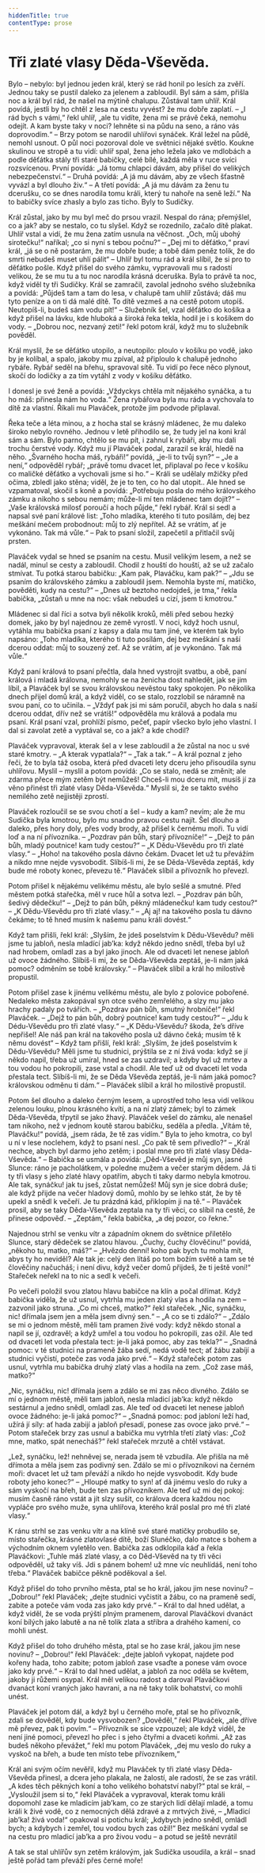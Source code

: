 ```yaml
---
hiddenTitle: true
contentType: prose
---
```


# Tři zlaté vlasy Děda-Vševěda.

Bylo – nebylo: byl jednou jeden král, který se rád honil po lesích za zvěří. Jednou taky se pustil daleko za jelenem a zabloudil. Byl sám a sám, přišla noc a král byl rád, že našel na mýtině chalupu. Zůstával tam uhlíř. Král povídá, jestli by ho chtěl z lesa na cestu vyvést? že mu dobře zaplatí. – „I rád bych s vámi,“ řekl uhlíř, „ale tu vidíte, žena mi se právě čeká, nemohu odejít. A kam byste taky v noci? lehněte si na půdu na seno, a ráno vás doprovodím.“ – Brzy potom se narodil uhlířovi synáček. Král ležel na půdě, nemohl usnout. O půl noci pozoroval dole ve světnici nějaké světlo. Koukne skulinou ve stropě a tu vidí: uhlíř spal, žena jeho ležela jako ve mdlobách a podle děťátka stály tři staré babičky, celé bílé, každá měla v ruce svíci rozsvícenou. První povídá: „Já tomu chlapci dávám, aby přišel do velikých nebezpečenství.“ – Druhá povídá: „A já mu dávám, aby ze všech šťastně vyvázl a byl dlouho živ.“ – A třetí povídá: „A já mu dávám za ženu tu dcerušku, co se dnes narodila tomu králi, který tu nahoře na seně leží.“ Na to babičky svíce zhasly a bylo zas ticho. Byly to Sudičky.

Král zůstal, jako by mu byl meč do prsou vrazil. Nespal do rána; přemýšlel, co a jak? aby se nestalo, co tu slyšel. Když se rozednilo, začalo dítě plakat. Uhlíř vstal a vidí, že mu žena zatím usnula na věčnost. „Och, můj ubohý sirotečku!“ naříkal; „co si nyní s tebou počnu?“ – „Dej mi to děťátko,“ praví král, „já se o ně postarám, že mu dobře bude; a tobě dám peněz tolik, že do smrti nebudeš muset uhlí pálit“ – Uhlíř byl tomu rád a král slíbil, že si pro to děťátko pošle. Když přišel do svého zámku, vypravovali mu s radostí velikou, že se mu tu a tu noc narodila krásná dceruška. Byla to právě ta noc, když viděl ty tři Sudičky. Král se zamračil, zavolal jednoho svého služebníka a povídá: „Půjdeš tam a tam do lesa, v chalupě tam uhlíř zůstává; dáš mu tyto peníze a on ti dá malé dítě. To dítě vezmeš a na cestě potom utopíš. Neutopíš-li, budeš sám vodu pít!“ – Služebník šel, vzal děťátko do košíka a když přišel na lávku, kde hluboká a široká řeka tekla, hodil je i s košíkem do vody. – „Dobrou noc, nezvaný zeti!“ řekl potom král, když mu to služebník pověděl.

Král myslil, že se děťátko utopilo, a neutopilo: ploulo v košíku po vodě, jako by je kolíbal, a spalo, jakoby mu zpíval, až připloulo k chalupě jednoho rybáře. Rybář seděl na břehu, spravoval sítě. Tu vidí po řece něco plynout, skočí do lodičky a za tím vytáhl z vody v košíku děťátko.

I donesl je své ženě a povídá: „Vždyckys chtěla mít nějakého synáčka, a tu ho máš: přinesla nám ho voda.“ Žena rybářova byla mu ráda a vychovala to dítě za vlastní. Říkali mu Plaváček, protože jim podvode připlaval.

Řeka teče a léta minou, a z hocha stal se krásný mládenec, že mu daleko široko nebylo rovného. Jednou v letě přihodilo se, že tudy jel na koni král sám a sám. Bylo parno, chtělo se mu pít, i zahnul k rybáři, aby mu dali trochu čerstvé vody. Když mu jí Plaváček podal, zarazil se král, hledě na něho. „Švarného hocha máš, rybáři!“ povídá, „je-li to tvůj syn?“ – „Je a není,“ odpověděl rybář; „právě tomu dvacet let, připlaval po řece v košíku co maličké děťátko a vychovali jsme si ho.“ – Králi se udělaly mžičky před očima, zbledl jako stěna; viděl, že je to ten, co ho dal utopit.. Ale hned se vzpamatoval, skočil s koně a povídá: „Potřebuju posla do mého královského zámku a nikoho s sebou nemám; může-li mí ten mládenec tam dojít?“ – „Vaše královská milosť poroučí a hoch půjde,“ řekl rybář. Král si sedl a napsal své paní králové list: „Toho mladíka, kterého ti tuto posílám, dej bez meškání mečem probodnout: můj to zlý nepřítel. Až se vrátím, ať je vykonáno. Tak má vůle.“ – Pak to psaní složil, zapečetil a přitlačil svůj prsten.

Plaváček vydal se hned se psaním na cestu. Musil velikým lesem, a než se nadál, minul se cesty a zabloudil. Chodil z houští do houští, až se už začalo stmívat. Tu potká starou babičku: „Kam pak, Plaváčku, kam pak?“ – „Jdu se psaním do královského zámku a zabloudil jsem. Nemohla byste mí, matičko, pověděti, kudy na cestu?“ – „Dnes už beztoho nedojdeš, je tma,“ řekla babička, „zůstaň u mne na noc: však nebudeš u cizí, jsem ti kmotrou.“

Mládenec si dal říci a sotva byli několik kroků, měli před sebou hezký domek, jako by byl najednou ze země vyrostl. V noci, když hoch usnul, vytáhla mu babička psaní z kapsy a dala mu tam jiné, ve kterém tak bylo napsáno: „Toho mladíka, kterého ti tuto posílám, dej bez meškání s naší dcerou oddat: můj to souzený zeť. Až se vrátím, ať je vykonáno. Tak má vůle.“

Když paní králová to psaní přečtla, dala hned vystrojit svatbu, a obě, paní králová i mladá královna, nemohly se na ženicha dost nahledět, jak se jim líbil, a Plaváček byl se svou královskou nevěstou taky spokojen. Po několika dnech přijel domů král, a když viděl, co se stalo, rozzlobil se náramně na svou paní, co to učinila. – „Vždyť pak jsi mi sám poručil, abych ho dala s naší dcerou oddat, dřív než se vrátíš!“ odpověděla mu králová a podala mu psaní. Král psaní vzal, prohlíží písmo, pečeť, papír všecko bylo jeho vlastní. I dal si zavolat zetě a vyptával se, co a jak? a kde chodil?

Plaváček vypravoval, kterak šel a v lese zabloudil a že zůstal na noc u své staré kmotry. – „A kterak vypatlala?“ – „Tak a tak.“ – A král poznal z jeho řeči, že to byla táž osoba, která před dvaceti lety dceru jeho přisoudila synu uhlířovu. Myslil – myslil a potom povídá: „Co se stalo, nedá se změnit; ale zdarma přece mým zetěm být nemůžeš! Chceš-li mou dceru mít, musíš jí za věno přinést tři zlaté vlasy Děda-Vševěda.“ Myslil si, že se takto svého nemilého zetě nejjistěji zprostí.

Plaváček rozloučil se se svou chotí a šel – kudy a kam? nevím; ale že mu Sudička byla kmotrou, bylo mu snadno pravou cestu najít. Šel dlouho a daleko, přes hory doly, přes vody brody, až přišel k černému moři. Tu vidí loď a na ní přívozníka. – „Pozdrav pán bůh, starý přívozníče!“ – „Dejž to pán bůh, mladý poutnice! kam tudy cestou?“ – „K Dědu-Vševědu pro tři zlaté vlasy.“ – „Hoho! na takového posla dávno čekám. Dvacet let už tu převážím a nikdo mne nejde vysvobodit. Slíbíš-li mi, že se Děda-Vševěda zeptáš, kdy bude mé roboty konec, převezu tě.“ Plaváček slíbil a přívozník ho převezl.

Potom přišel k nějakému velikému městu, ale bylo sešlé a smutné. Před městem potká stařečka, měl v ruce hůl a sotva lezl. – „Pozdrav pán bůh, šedivý dědečku!“ – „Dejž to pán bůh, pěkný mládenečku! kam tudy cestou?“ – „K Dědu-Vševědu pro tři zlaté vlasy.“ – „Aj aj! na takového posla tu dávno čekáme; to tě hned musím k našemu panu králi dovést.“

Když tam přišli, řekl král: „Slyším, že jdeš poselstvím k Dědu-Vševědu? měli jsme tu jabloň, nesla mladící jab’ka: když někdo jedno snědl, třeba byl už nad hrobem, omladl zas a byl jako jinoch. Ale od dvaceti let nenese jabloň už ovoce žádného. Slíbíš-li mi, že se Děda-Vševěda zeptáš, je-li nám jaká pomoc? odměním se tobě královsky.“ – Plaváček slíbil a král ho milostivě propustil.

Potom přišel zase k jinému velikému městu, ale bylo z polovice pobořené. Nedaleko města zakopával syn otce svého zemřelého, a slzy mu jako hrachy padaly po tvářích. – „Pozdrav pán bůh, smutný hrobníče!“ řekl Plaváček. – „Dejž to pán bůh, dobrý poutnice! kam tudy cestou?“ – „Jdu k Dédu-Vševědu pro tři zlaté vlasy.“ – „K Dědu-Vševědu? škoda, že’s dříve nepřišel! Ale náš pan král na takového posla už dávno čeká; musím tě k němu dovést“ – Když tam přišlí, řekl král: „Slyším, že jdeš poselstvím k Dědu-Vševědu? Měli jsme tu studnici, prýštila se z ní živá voda: když se jí někdo napil, třeba už umíral, hned se zas uzdravil; a kdyby byl už mrtev a tou vodou ho pokropili, zase vstal a chodil. Ale teď už od dvaceti let voda přestala tect. Slíbíš-li mi, že se Děda Vševěda zeptáš, je-li nám jaká pomoc? královskou odměnu ti dám.“ – Plaváček slíbil a král ho milostivě propustil.

Potom šel dlouho a daleko černým lesem, a uprostřed toho lesa vidí velikou zelenou louku, plnou krásného kvítí, a na ní zlatý zámek; byl to zámek Děda-Vševěda, třpytil se jako žhavý. Plaváček vešel do zámku, ale nenašel tam nikoho, než v jednom koutě starou babičku, seděla a předla. „Vítám tě, Plaváčku!“ povídá, „jsem ráda, že tě zas vidím.“ Byla to jeho kmotra, co byl u ní v lese noclehem, když to psaní nesl. „Co pak tě sem přivedlo?“ – „Král nechce, abych byl darmo jeho zetěm; i poslal mne pro tři zlaté vlasy Děda-Vševěda.“ – Babička se usmála a povídá: „Děd-Vševěd je můj syn, jasné Slunce: ráno je pacholátkem, v poledne mužem a večer starým dědem. Já ti ty tři vlasy s jeho zlaté hlavy opatřím, abych ti taky darmo nebyla kmotrou. Ale tak, synáčku! jak tu jseš, zůstat nemůžeš! Můj syn je sice dobrá duše; ale když přijde na večer hladový domů, mohlo by se lehko stát, že by tě upekl a snědl k večeří. Je tu prázdná kád, přiklopím ji na tě.“ – Plaváček prosil, aby se taky Děda-Vševěda zeptala na ty tři věci, co slíbil na cestě, že přinese odpověď. – „Zeptám,“ řekla babička, „a dej pozor, co řekne.“

Najednou strhl se venku vítr a západním oknem do světnice přiletělo Slunce, starý dědeček se zlatou hlavou. „Čuchy, čuchy člověčinu!“ povídá, „někoho tu, matko, máš?“ – „Hvězdo denní! koho pak bych tu mohla mít, abys ty ho neviděl? Ale tak je: celý den lítáš po tom božím světě a tam se té člověčiny načucháš; i není divu, když večer domů přijdeš, že ti ještě voní!“ Stařeček neřekl na to nic a sedl k večeři.

Po večeři položil svou zlatou hlavu babičce na klín a počal dřímat. Když babička viděla, že už usnul, vytrhla mu jeden zlatý vlas a hodila na zem – zazvonil jako struna. „Co mi chceš, matko?“ řekl stařeček. „Nic, synáčku, nic! dřímala jsem jen a měla jsem divný sen.“ – „A co se ti zdálo?“ – „Zdálo se mi o jednom městě, měli tam pramen živé vody: když někdo stonal a napil se jí, ozdravěl; a když umřel a tou vodou ho pokropili, zas ožil. Ale ted od dvaceti let voda přestala tect: je-li jaká pomoc, aby zas tekla?“ – „Snadná pomoc: v té studnici na prameně žába sedí, nedá vodě tect; ať žábu zabíjí a studnici vyčistí, poteče zas voda jako prvé.“ – Když stařeček potom zas usnul, vytrhla mu babička druhý zlatý vlas a hodila na zem. „Což zase máš, matko?“

„Nic, synáčku, nic! dřímala jsem a zdálo se mi zas něco divného. Zdálo se mí o jednom městě, měli tam jabloň, nesla mladicí jab’ka: když někdo sestárnul a jedno snědl, omladl zas. Ale teď od dvaceti let nenese jabloň ovoce žádného: je-li jaká pomoc?“ – „Snadná pomoc: pod jabloní leží had, užírá jí síly: ať hada zabijí a jabloň přesadí, ponese zas ovoce jako prvé.“ – Potom stařeček brzy zas usnul a babička mu vytrhla třetí zlatý vlas: „Což mne, matko, spát nenecháš?“ řekl stařeček mrzutě a chtěl vstávat.

„Lež, synáčku, lež! nehněvej se, nerada jsem tě vzbudila. Ale přišla na mě dřímota a měla jsem zas podivný sen. Zdálo se mi o přívozníkovi na černém moři: dvacet let už tam převáží a nikdo ho nejde vysvobodit. Kdy bude roboty jeho konec?“ – „Hloupé matky to syn! ať dá jinému veslo do ruky a sám vyskočí na břeh, bude ten zas přívozníkem. Ale teď už mi dej pokoj: musím časně ráno vstát a jít slzy sušit, co králova dcera každou noc vypláče pro svého muže, syna uhlířova, kterého král poslal pro mé tři zlaté vlasy.“

K ránu strhl se zas venku vítr a na klíně své staré matičky probudilo se, místo stařečka, krásné zlatovlasé dítě, boží Slunéčko, dalo matce s bohem a východním oknem vyletělo ven. Babička zas odklopila káď a řekla Plaváčkovi: „Tuhle máš zlaté vlasy, a co Děd-Vševěd na ty tři věci odpověděl, už taky víš. Jdi s pánem bohem! už mne víc neuhlídáš, není toho třeba.“ Plaváček babičce pěkně poděkoval a šel.

Když přišel do toho prvního města, ptal se ho král, jakou jim nese novinu? – „Dobrou!“ řekl Plaváček; „dejte studnici vyčistit a žábu, co na prameně sedí, zabite a poteče vám voda zas jako kdy prvé.“ – Král to dal hned udělat, a když viděl, že se voda prýští plným pramenem, daroval Plaváčkovi dvanáct koní bílých jako labutě a na ně tolik zlata a stříbra a drahého kamení, co mohli unést.

Když přišel do toho druhého města, ptal se ho zase král, jakou jim nese novinu? – „Dobrou!“ řekl Plaváček: „dejte jabloň vykopat, najdete pod kořeny hada, toho zabite; potom jabloň zase vsaďte a ponese vám ovoce jako kdy prvé.“ – Král to dal hned udělat, a jabloň za noc oděla se květem, jakoby ji růžemi osypal. Král měl velikou radost a daroval Plaváčkovi dvanáct koní vraných jako havrani, a na ně taky tolik bohatství, co mohli unést.

Plaváček jel potom dál, a když byl u černého moře, ptal se ho přívozník, zdali se dověděl, kdy bude vysvobozen? „Dověděl,“ řekl Plaváček, „ale dříve mě převez, pak ti povím.“ – Přívozník se sice vzpouzel; ale když viděl, že není jiné pomoci, převezl ho přec i s jeho čtyřmi a dvaceti koňmi. „Až zas budeš někoho převážet,“ řekl mu potom Plaváček, „dej mu veslo do ruky a vyskoč na břeh, a bude ten místo tebe přívozníkem,“

Král ani svým očím nevěřil, když mu Plaváček ty tři zlaté vlasy Děda-Vševěda přinesl, a dcera jeho plakala, ne žalostí, ale radostí, že se zas vrátil. „A kdes těch pěkných koní a toho velikého bohatství nabyl?“ ptal se král, – „Vysloužil jsem si to,“ řekl Plaváček a vypravoval, kterak tomu králi dopomohl zase ke mladicím jab’kam, co ze starých lidí dělají mladé, a tomu králi k živé vodě, co z nemocných dělá zdravé a z mrtvých živé, – „Mladicí jab’ka! živá voda!“ opakoval si potichu král; „kdybych jedno snědl, omládl bych; a kdybych i zemřel, tou vodou bych zas ožil!“ Bez meškání vydal se na cestu pro mladicí jab’ka a pro živou vodu – a potud se ještě nevrátil

A tak se stal uhlířův syn zetěm královým, jak Sudička usoudila, a král – snad ještě pořád tam převáží přes černé moře!
